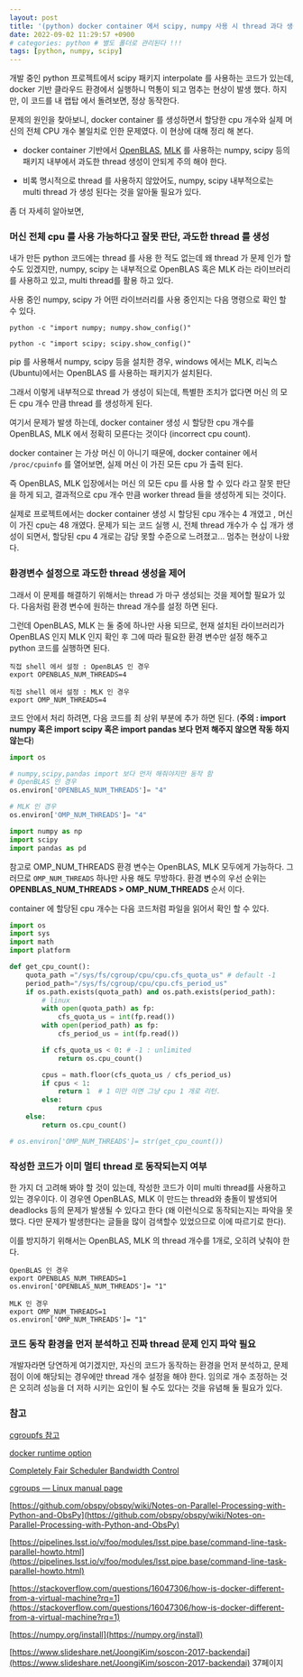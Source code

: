 ```yaml
---
layout: post
title: '(python) docker container 에서 scipy, numpy 사용 시 thread 과다 생성 문제 (incorrect cpu count)'
date: 2022-09-02 11:29:57 +0900
# categories: python # 별도 폴더로 관리된다 !!!
tags: [python, numpy, scipy]
---
```


개발 중인 python 프로젝트에서 scipy 패키지 interpolate 를 사용하는 코드가 있는데, docker 기반 클라우드 환경에서 실행하니 먹통이 되고 멈추는 현상이 발생 했다. 하지만, 이 코드를 내 랩탑 에서 돌려보면, 정상 동작한다.

문제의 원인을 찾아보니, docker container 를 생성하면서 할당한 cpu 개수와 실제 머신의 전체 CPU 개수 불일치로 인한 문제였다. 이 현상에 대해 정리 해 본다.

-   docker container 기반에서 [OpenBLAS](https://github.com/xianyi/OpenBLAS), [MLK](https://en.wikipedia.org/wiki/Math_Kernel_Library) 를 사용하는 numpy, scipy 등의 패키지 내부에서 과도한 thread 생성이 안되게 주의 해야 한다.

-   비록 명시적으로 thread 를 사용하지 않았어도, numpy, scipy 내부적으로는 multi thread 가 생성 된다는 것을 알아둘 필요가 있다.

좀 더 자세히 알아보면,

<!-- ### 머신 전체 cpu 를 사용 가능하다고 잘못 판단, 과도한 thread 를 생성 -->
<h3> <span style="color:{{site.span_h3_color}}"> 머신 전체 cpu 를 사용 가능하다고 잘못 판단, 과도한 thread 를 생성 </span> </h3>

내가 만든 python 코드에는 thread 를 사용 한 적도 없는데 왜 thread 가 문제 인가 할 수도 있겠지만, numpy, scipy 는 내부적으로 OpenBLAS 혹은 MLK 라는 라이브러리를 사용하고 있고, multi thread를 활용 하고 있다.

사용 중인 numpy, scipy 가 어떤 라이브러리를 사용 중인지는 다음 명령으로 확인 할 수 있다.

    python -c "import numpy; numpy.show_config()"

    python -c "import scipy; scipy.show_config()"

pip 를 사용해서 numpy, scipy 등을 설치한 경우, windows 에서는 MLK, 리눅스(Ubuntu)에서는 OpenBLAS 를 사용하는 패키지가 설치된다.

그래서 이렇게 내부적으로 thread 가 생성이 되는데, 특별한 조치가 없다면 머신 의 모든 cpu 개수 만큼 thread 를 생성하게 된다.

여기서 문제가 발생 하는데, docker container 생성 시 할당한 cpu 개수를 OpenBLAS, MLK 에서 정확히 모른다는 것이다 (incorrect cpu count).

docker container 는 가상 머신 이 아니기 때문에, docker container 에서 `/proc/cpuinfo` 를 열어보면, 실제 머신 이 가진 모든 cpu 가 출력 된다.

즉 OpenBLAS, MLK 입장에서는 머신 의 모든 cpu 를 사용 할 수 있다 라고 잘못 판단을 하게 되고, 결과적으로 cpu 개수 만큼 worker thread 들을 생성하게 되는 것이다.

실제로 프로젝트에서는 docker container 생성 시 할당된 cpu 개수는 4 개였고 , 머신 이 가진 cpu는 48 개였다. 문제가 되는 코드 실행 시, 전체 thread 개수가 수 십 개가 생성이 되면서, 할당된 cpu 4 개로는 감당 못할 수준으로 느려졌고... 멈추는 현상이 나왔다.

<!-- ### 환경변수 설정으로 과도한 thread 생성을 제어 -->
<h3> <span style="color:{{site.span_h3_color}}"> 환경변수 설정으로 과도한 thread 생성을 제어 </span> </h3>

그래서 이 문제를 해결하기 위해서는 thread 가 마구 생성되는 것을 제어할 필요가 있다. 다음처럼 환경 변수에 원하는 thread 개수를 설정 하면 된다.

그런데 OpenBLAS, MLK 는 둘 중에 하나만 사용 되므로, 현재 설치된 라이브러리가 OpenBLAS 인지 MLK 인지 확인 후 그에 따라 필요한 환경 변수만 설정 해주고 python 코드를 실행하면 된다.

    직접 shell 에서 설정 : OpenBLAS 인 경우
    export OPENBLAS_NUM_THREADS=4

    직접 shell 에서 설정 : MLK 인 경우
    export OMP_NUM_THREADS=4

코드 안에서 처리 하려면, 다음 코드를 최 상위 부분에 추가 하면 된다. (**주의 : import numpy 혹은 import scipy 혹은 import pandas 보다 먼저 해주지 않으면 작동 하지 않는다**)

```python
import os

# numpy,scipy,pandas import 보다 먼저 해줘야지만 동작 함
# OpenBLAS 인 경우
os.environ['OPENBLAS_NUM_THREADS']= "4"

# MLK 인 경우
os.environ['OMP_NUM_THREADS']= "4"

import numpy as np
import scipy
import pandas as pd
```

참고로 OMP_NUM_THREADS 환경 변수는 OpenBLAS, MLK 모두에게 가능하다. 그러므로 `OMP_NUM_THREADS` 하나만 사용 해도 무방하다. 환경 변수의 우선 순위는 **OPENBLAS_NUM_THREADS > OMP_NUM_THREADS** 순서 이다.

container 에 할당된 cpu 개수는 다음 코드처럼 파일을 읽어서 확인 할 수 있다.

```python
import os
import sys
import math
import platform

def get_cpu_count():
    quota_path ="/sys/fs/cgroup/cpu/cpu.cfs_quota_us" # default -1
    period_path="/sys/fs/cgroup/cpu/cpu.cfs_period_us"
    if os.path.exists(quota_path) and os.path.exists(period_path):
        # linux
        with open(quota_path) as fp:
            cfs_quota_us = int(fp.read())
        with open(period_path) as fp:
            cfs_period_us = int(fp.read())

        if cfs_quota_us < 0: # -1 : unlimited
            return os.cpu_count()

        cpus = math.floor(cfs_quota_us / cfs_period_us)
        if cpus < 1:
            return 1  # 1 미만 이면 그냥 cpu 1 개로 리턴.
        else:
            return cpus
    else:
        return os.cpu_count()

# os.environ['OMP_NUM_THREADS']= str(get_cpu_count())
```

<!-- ### 작성한 코드가 이미 thread 를 사용 하는지 여부 -->
<h3> <span style="color:{{site.span_h3_color}}"> 작성한 코드가 이미 멀티 thread 로 동작되는지 여부 </span> </h3>

한 가지 더 고려해 봐야 할 것이 있는데, 작성한 코드가 이미 multi thread를 사용하고 있는 경우이다. 이 경우엔 OpenBLAS, MLK 이 만드는 thread와 충돌이 발생되어 deadlocks 등의 문제가 발생될 수 있다고 한다 (왜 이런식으로 동작되는지는 파악을 못했다. 다만 문제가 발생한다는 글들을 많이 검색할수 있었으므로 이에 따르기로 한다).

이를 방지하기 위해서는 OpenBLAS, MLK 의 thread 개수를 1개로, 오히려 낮춰야 한다.

    OpenBLAS 인 경우
    export OPENBLAS_NUM_THREADS=1
    os.environ['OPENBLAS_NUM_THREADS']= "1"

    MLK 인 경우
    export OMP_NUM_THREADS=1
    os.environ['OMP_NUM_THREADS']= "1"

<!-- ### 코드 동작 환경을 먼저 분석하고 진짜 thread 문제 인지 파악 필요 -->
<h3> <span style="color:{{site.span_h3_color}}"> 코드 동작 환경을 먼저 분석하고 진짜 thread 문제 인지 파악 필요 </span> </h3>

개발자라면 당연하게 여기겠지만, 자신의 코드가 동작하는 환경을 먼저 분석하고, 문제점이 이에 해당되는 경우에만 thread 개수 설정을 해야 한다. 임의로 개수 조정하는 것은 오히려 성능을 더 저하 시키는 요인이 될 수도 있다는 것을 유념해 둘 필요가 있다.

<!-- ### 참고 -->
<h3> <span style="color:{{site.span_h3_color}}"> 참고 </span> </h3>

[cgroupfs 참고](https://tech.kakao.com/2020/06/29/cgroup-driver/)

[docker runtime option](https://docs.docker.com/config/containers/resource_constraints/#configure-the-default-cfs-scheduler)

[Completely Fair Scheduler Bandwidth Control](https://www.kernel.org/doc/Documentation/scheduler/sched-bwc.txt)

[cgroups — Linux manual page](https://man7.org/linux/man-pages/man7/cgroups.7.html)

[https://github.com/obspy/obspy/wiki/Notes-on-Parallel-Processing-with-Python-and-ObsPy](https://github.com/obspy/obspy/wiki/Notes-on-Parallel-Processing-with-Python-and-ObsPy)

[https://pipelines.lsst.io/v/foo/modules/lsst.pipe.base/command-line-task-parallel-howto.html](https://pipelines.lsst.io/v/foo/modules/lsst.pipe.base/command-line-task-parallel-howto.html)

[https://stackoverflow.com/questions/16047306/how-is-docker-different-from-a-virtual-machine?rq=1](https://stackoverflow.com/questions/16047306/how-is-docker-different-from-a-virtual-machine?rq=1)

[https://numpy.org/install](https://numpy.org/install)

[https://www.slideshare.net/JoongiKim/soscon-2017-backendai](https://www.slideshare.net/JoongiKim/soscon-2017-backendai) 37페이지
